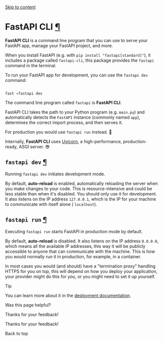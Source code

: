[Skip to content](https://fastapi.tiangolo.com/fastapi-cli/#fastapi-cli)

# FastAPI CLI [¶](https://fastapi.tiangolo.com/fastapi-cli/\#fastapi-cli "Permanent link")

**FastAPI CLI** is a command line program that you can use to serve your FastAPI app, manage your FastAPI project, and more.

When you install FastAPI (e.g. with `pip install "fastapi[standard]"`), it includes a package called `fastapi-cli`, this package provides the `fastapi` command in the terminal.

To run your FastAPI app for development, you can use the `fastapi dev` command:

```

fast →fastapi dev
```

The command line program called `fastapi` is **FastAPI CLI**.

FastAPI CLI takes the path to your Python program (e.g. `main.py`) and automatically detects the `FastAPI` instance (commonly named `app`), determines the correct import process, and then serves it.

For production you would use `fastapi run` instead. 🚀

Internally, **FastAPI CLI** uses [Uvicorn](https://www.uvicorn.org/), a high-performance, production-ready, ASGI server. 😎

## `fastapi dev` [¶](https://fastapi.tiangolo.com/fastapi-cli/\#fastapi-dev "Permanent link")

Running `fastapi dev` initiates development mode.

By default, **auto-reload** is enabled, automatically reloading the server when you make changes to your code. This is resource-intensive and could be less stable than when it's disabled. You should only use it for development. It also listens on the IP address `127.0.0.1`, which is the IP for your machine to communicate with itself alone ( `localhost`).

## `fastapi run` [¶](https://fastapi.tiangolo.com/fastapi-cli/\#fastapi-run "Permanent link")

Executing `fastapi run` starts FastAPI in production mode by default.

By default, **auto-reload** is disabled. It also listens on the IP address `0.0.0.0`, which means all the available IP addresses, this way it will be publicly accessible to anyone that can communicate with the machine. This is how you would normally run it in production, for example, in a container.

In most cases you would (and should) have a "termination proxy" handling HTTPS for you on top, this will depend on how you deploy your application, your provider might do this for you, or you might need to set it up yourself.

Tip

You can learn more about it in the [deployment documentation](https://fastapi.tiangolo.com/deployment/).

Was this page helpful?






Thanks for your feedback!






Thanks for your feedback!


Back to top